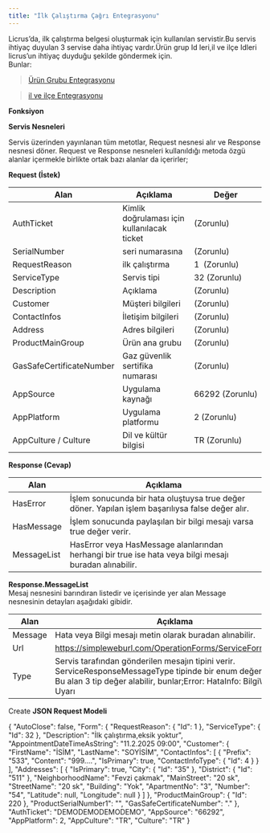 ```yaml
---
title: "İlk Çalıştırma Çağrı Entegrasyonu"
---
```


Licrus’da, ilk çalıştırma belgesi oluşturmak için kullanılan servistir.Bu servis ihtiyaç duyulan 3 servise daha ihtiyaç vardır.Ürün grup Id leri,il ve ilçe Idleri licrus’un ihtiyaç duyduğu şekilde göndermek için.  
Bunlar:  
  

> [Ürün Grubu Entegrasyonu](http://docs.onerov.com/2025/02/13/urun-grubu-entegrasyonu/)

> [il ve ilçe Entegrasyonu](http://docs.onerov.com/2025/02/13/il-ve-ilce-entegrasyonu/)

**Fonksiyon**

**Servis Nesneleri**

Servis üzerinden yayınlanan tüm metotlar, Request nesnesi alır ve Response nesnesi döner. Request ve Response nesneleri kullanıldığı metoda özgü alanlar içermekle birlikte ortak bazı alanlar da içerirler;

**Request (İstek)**

| Alan | Açıklama | Değer |
| --- | --- | --- |
| AuthTicket | Kimlik doğrulaması için kullanılacak ticket | (Zorunlu) |
| SerialNumber | seri numarasına | (Zorunlu) |
| RequestReason | ilk çalıştırma | 1  (Zorunlu) |
| ServiceType | Servis tipi | 32 (Zorunlu) |
| Description | Açıklama | (Zorunlu) |
| Customer | Müşteri bilgileri | (Zorunlu) |
| ContactInfos | İletişim bilgileri | (Zorunlu) |
| Address | Adres bilgileri | (Zorunlu) |
| ProductMainGroup | Ürün ana grubu | (Zorunlu) |
| GasSafeCertificateNumber | Gaz güvenlik sertifika numarası | (Zorunlu) |
| AppSource | Uygulama kaynağı | 66292 (Zorunlu) |
| AppPlatform | Uygulama platformu | 2 (Zorunlu) |
| AppCulture / Culture | Dil ve kültür bilgisi | TR (Zorunlu) |

**Response (Cevap)**

| Alan | Açıklama |
| --- | --- |
| HasError | İşlem sonucunda bir hata oluştuysa true değer döner. Yapılan işlem başarılıysa false değer alır. |
| HasMessage | İşlem sonucunda paylaşılan bir bilgi mesajı varsa true değer verir. |
| MessageList | HasError veya HasMessage alanlarından herhangi bir true ise hata veya bilgi mesajı buradan alınabilir. |

**Response.MessageList**  
Mesaj nesnesini barındıran listedir ve içerisinde yer alan Message nesnesinin detayları aşağıdaki gibidir.

| Alan | Açıklama |
| --- | --- |
| Message | Hata veya Bilgi mesajı metin olarak buradan alınabilir. |
| Url | https://simpleweburl.com/OperationForms/ServiceForm/Create |
| Type | Servis tarafından gönderilen mesajın tipini verir. ServiceResponseMessageType tipinde bir enum değeri taşır. Bu alan 3 tip değer alabilir, bunlar;Error: HataInfo: BilgiWarning: Uyarı |

  
Create **JSON Request Modeli**

&#123;
	"AutoClose": false,
	"Form": &#123;
		"RequestReason": &#123;
			"Id": 1
		&#125;,
		"ServiceType": &#123;
			"Id": 32
		&#125;,
		"Description": "İlk çalıştırma,eksik yoktur",
		"AppointmentDateTimeAsString": "11.2.2025 09:00",
		"Customer": &#123;
			"FirstName": "İSİM",
			"LastName": "SOYİSİM",
			"ContactInfos": \[
				&#123;
					"Prefix": "533",
					"Content": "999....",
					"IsPrimary": true,
					"ContactInfoType": &#123;
						"Id": 4
					&#125;
				&#125;
			\],
			"Addresses": \[
				&#123;
					"IsPrimary": true,
					"City": &#123;
						"Id": "35"
					&#125;,
					"District": &#123;
						"Id": "511"
					&#125;,
					"NeighborhoodName": "Fevzi çakmak",
					"MainStreet": "20 sk",
					"StreetName": "20 sk",
					"Building": "Yok",
					"ApartmentNo": "3",
					"Number": "54",
					"Latitude": null,
					"Longitude": null
				&#125;
			\]
		&#125;,
		"ProductMainGroup": &#123;
			"Id": 220
		&#125;,
		"ProductSerialNumber1": "",
		"GasSafeCertificateNumber": "."
	&#125;,
	"AuthTicket": "DEMODEMODEMODEMO",
	"AppSource": "66292",
	"AppPlatform": 2,
	"AppCulture": "TR",
	"Culture": "TR"
&#125;
